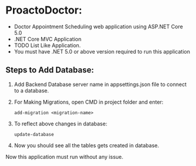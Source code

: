 # ProactoDoctor:

* Doctor Appointment Scheduling web application using ASP.NET Core 5.0
* .NET Core MVC Application 
* TODO List Like Application. 
* You must have .NET 5.0  or above version required to run this application

## Steps to Add Database:

1. Add Backend Database server  name in appsettings.json file to connect to a database.

2. For Making Migrations, open CMD in project folder and enter: 

    `add-migration <migration-name>`

3. To reflect above changes in database:

    `update-database`

4. Now you should see all the tables gets created in database.

Now this application must run without any issue.
